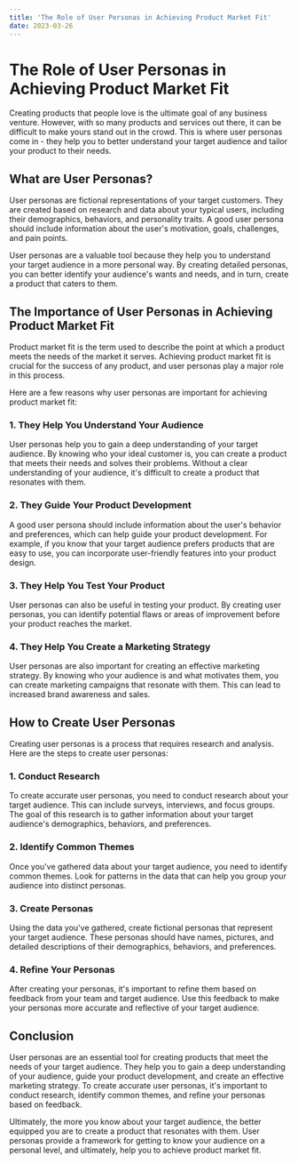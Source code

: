 ```yaml
---
title: 'The Role of User Personas in Achieving Product Market Fit'
date: 2023-03-26
---
```


# The Role of User Personas in Achieving Product Market Fit

Creating products that people love is the ultimate goal of any business venture. However, with so many products and services out there, it can be difficult to make yours stand out in the crowd. This is where user personas come in - they help you to better understand your target audience and tailor your product to their needs. 

## What are User Personas?

User personas are fictional representations of your target customers. They are created based on research and data about your typical users, including their demographics, behaviors, and personality traits. A good user persona should include information about the user's motivation, goals, challenges, and pain points. 

User personas are a valuable tool because they help you to understand your target audience in a more personal way. By creating detailed personas, you can better identify your audience's wants and needs, and in turn, create a product that caters to them.

## The Importance of User Personas in Achieving Product Market Fit

Product market fit is the term used to describe the point at which a product meets the needs of the market it serves. Achieving product market fit is crucial for the success of any product, and user personas play a major role in this process.

Here are a few reasons why user personas are important for achieving product market fit:

### 1. They Help You Understand Your Audience

User personas help you to gain a deep understanding of your target audience. By knowing who your ideal customer is, you can create a product that meets their needs and solves their problems. Without a clear understanding of your audience, it's difficult to create a product that resonates with them.

### 2. They Guide Your Product Development

A good user persona should include information about the user's behavior and preferences, which can help guide your product development. For example, if you know that your target audience prefers products that are easy to use, you can incorporate user-friendly features into your product design.

### 3. They Help You Test Your Product

User personas can also be useful in testing your product. By creating user personas, you can identify potential flaws or areas of improvement before your product reaches the market.

### 4. They Help You Create a Marketing Strategy

User personas are also important for creating an effective marketing strategy. By knowing who your audience is and what motivates them, you can create marketing campaigns that resonate with them. This can lead to increased brand awareness and sales.

## How to Create User Personas

Creating user personas is a process that requires research and analysis. Here are the steps to create user personas:

### 1. Conduct Research

To create accurate user personas, you need to conduct research about your target audience. This can include surveys, interviews, and focus groups. The goal of this research is to gather information about your target audience's demographics, behaviors, and preferences.

### 2. Identify Common Themes

Once you've gathered data about your target audience, you need to identify common themes. Look for patterns in the data that can help you group your audience into distinct personas.

### 3. Create Personas

Using the data you've gathered, create fictional personas that represent your target audience. These personas should have names, pictures, and detailed descriptions of their demographics, behaviors, and preferences.

### 4. Refine Your Personas

After creating your personas, it's important to refine them based on feedback from your team and target audience. Use this feedback to make your personas more accurate and reflective of your target audience.

## Conclusion

User personas are an essential tool for creating products that meet the needs of your target audience. They help you to gain a deep understanding of your audience, guide your product development, and create an effective marketing strategy. To create accurate user personas, it's important to conduct research, identify common themes, and refine your personas based on feedback. 

Ultimately, the more you know about your target audience, the better equipped you are to create a product that resonates with them. User personas provide a framework for getting to know your audience on a personal level, and ultimately, help you to achieve product market fit.
